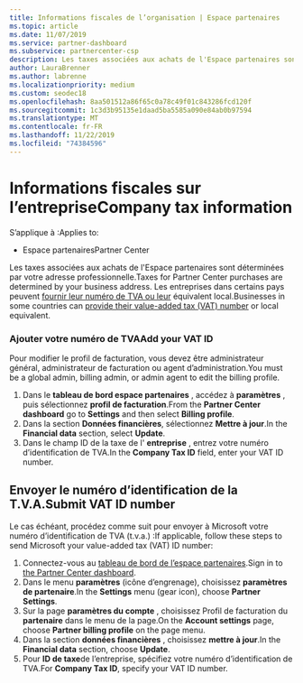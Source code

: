 ```yaml
---
title: Informations fiscales de l’organisation | Espace partenaires
ms.topic: article
ms.date: 11/07/2019
ms.service: partner-dashboard
ms.subservice: partnercenter-csp
description: Les taxes associées aux achats de l'Espace partenaires sont déterminées par votre adresse professionnelle. Les entreprises des pays suivants peuvent communiquer leur numéro de TVA ou l’équivalent local.
author: LauraBrenner
ms.author: labrenne
ms.localizationpriority: medium
ms.custom: seodec18
ms.openlocfilehash: 8aa501512a86f65c0a78c49f01c843286fcd120f
ms.sourcegitcommit: 1c3d3b95135e1daad5ba5585a090e84ab0b97594
ms.translationtype: MT
ms.contentlocale: fr-FR
ms.lasthandoff: 11/22/2019
ms.locfileid: "74384596"
---
```

# <a name="company-tax-information"></a><span data-ttu-id="b98d6-104">Informations fiscales sur l’entreprise</span><span class="sxs-lookup"><span data-stu-id="b98d6-104">Company tax information</span></span>

<span data-ttu-id="b98d6-105">S’applique à :</span><span class="sxs-lookup"><span data-stu-id="b98d6-105">Applies to:</span></span>

- <span data-ttu-id="b98d6-106">Espace partenaires</span><span class="sxs-lookup"><span data-stu-id="b98d6-106">Partner Center</span></span>

<span data-ttu-id="b98d6-107">Les taxes associées aux achats de l'Espace partenaires sont déterminées par votre adresse professionnelle.</span><span class="sxs-lookup"><span data-stu-id="b98d6-107">Taxes for Partner Center purchases are determined by your business address.</span></span> <span data-ttu-id="b98d6-108">Les entreprises dans certains pays peuvent [fournir leur numéro de TVA ou leur](#submit-vat-id-number) équivalent local.</span><span class="sxs-lookup"><span data-stu-id="b98d6-108">Businesses in some countries can [provide their value-added tax (VAT) number](#submit-vat-id-number) or local equivalent.</span></span>

### <a name="add-your-vat-id"></a><span data-ttu-id="b98d6-109">Ajouter votre numéro de TVA</span><span class="sxs-lookup"><span data-stu-id="b98d6-109">Add your VAT ID</span></span>

<span data-ttu-id="b98d6-110">Pour modifier le profil de facturation, vous devez être administrateur général, administrateur de facturation ou agent d’administration.</span><span class="sxs-lookup"><span data-stu-id="b98d6-110">You must be a global admin, billing admin, or admin agent to  edit the billing profile.</span></span>

1.  <span data-ttu-id="b98d6-111">Dans le **tableau de bord espace partenaires** , accédez à **paramètres** , puis sélectionnez **profil de facturation**.</span><span class="sxs-lookup"><span data-stu-id="b98d6-111">From the **Partner Center dashboard** go to  **Settings** and then select **Billing profile**.</span></span>
2.  <span data-ttu-id="b98d6-112">Dans la section **Données financières**, sélectionnez **Mettre à jour**.</span><span class="sxs-lookup"><span data-stu-id="b98d6-112">In the **Financial data** section, select **Update**.</span></span>
3.  <span data-ttu-id="b98d6-113">Dans le champ ID de la taxe de l' **entreprise** , entrez votre numéro d’identification de TVA.</span><span class="sxs-lookup"><span data-stu-id="b98d6-113">In the **Company Tax ID** field, enter your VAT ID number.</span></span>

## <a name="submit-vat-id-number"></a><span data-ttu-id="b98d6-114">Envoyer le numéro d’identification de la T.V.A.</span><span class="sxs-lookup"><span data-stu-id="b98d6-114">Submit VAT ID number</span></span>

<span data-ttu-id="b98d6-115">Le cas échéant, procédez comme suit pour envoyer à Microsoft votre numéro d’identification de TVA (t.v.a.) :</span><span class="sxs-lookup"><span data-stu-id="b98d6-115">If applicable, follow these steps to send Microsoft your value-added tax (VAT) ID number:</span></span>

1. <span data-ttu-id="b98d6-116">Connectez-vous au [tableau de bord de l’espace partenaires](https://partner.microsoft.com/dashboard/).</span><span class="sxs-lookup"><span data-stu-id="b98d6-116">Sign in to [the Partner Center dashboard](https://partner.microsoft.com/dashboard/).</span></span>
2. <span data-ttu-id="b98d6-117">Dans le menu **paramètres** (icône d’engrenage), choisissez **paramètres de partenaire**.</span><span class="sxs-lookup"><span data-stu-id="b98d6-117">In the **Settings** menu (gear icon), choose **Partner Settings**.</span></span>
3. <span data-ttu-id="b98d6-118">Sur la page **paramètres du compte** , choisissez Profil de facturation du **partenaire** dans le menu de la page.</span><span class="sxs-lookup"><span data-stu-id="b98d6-118">On the **Account settings** page, choose **Partner billing profile** on the page menu.</span></span>
4. <span data-ttu-id="b98d6-119">Dans la section **données financières** , choisissez **mettre à jour**.</span><span class="sxs-lookup"><span data-stu-id="b98d6-119">In the **Financial data** section, choose **Update**.</span></span>
5. <span data-ttu-id="b98d6-120">Pour **ID de taxe**de l’entreprise, spécifiez votre numéro d’identification de TVA.</span><span class="sxs-lookup"><span data-stu-id="b98d6-120">For **Company Tax ID**, specify your VAT ID number.</span></span>

